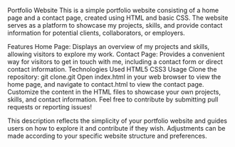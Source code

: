 Portfolio Website
This is a simple portfolio website consisting of a home page and a contact page, created using HTML and basic CSS. The website serves as a platform to showcase my projects, skills, and provide contact information for potential clients, collaborators, or employers.

Features
Home Page: Displays an overview of my projects and skills, allowing visitors to explore my work.
Contact Page: Provides a convenient way for visitors to get in touch with me, including a contact form or direct contact information.
Technologies Used
HTML5
CSS3
Usage
Clone the repository: git clone.git
Open index.html in your web browser to view the home page, and navigate to contact.html to view the contact page.
Customize the content in the HTML files to showcase your own projects, skills, and contact information.
Feel free to contribute by submitting pull requests or reporting issues!


This description reflects the simplicity of your portfolio website and guides users on how to explore it and contribute if they wish. Adjustments can be made according to your specific website structure and preferences.





